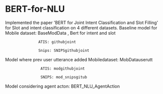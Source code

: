 # BERT-for-NLU
Implemented the paper 'BERT for Joint Intent Classification and Slot Filling' for Slot and intent classification on 4 different datasets.
Baseline model for Mobile dataset: BaseModData , Bert for intent and slot

                   ATIS: githubjoint
                   
                   Snips: SNIPSgithubjoint
                   
Model where prev user utterance added
                    Mobiledataset: MobDatauserutt
                    
                    ATIS: modgithubjoint
                    
                    SNIPS: mod_snipsgitub
                    
Model considering agent acton: BERT_NLU_AgentAction
